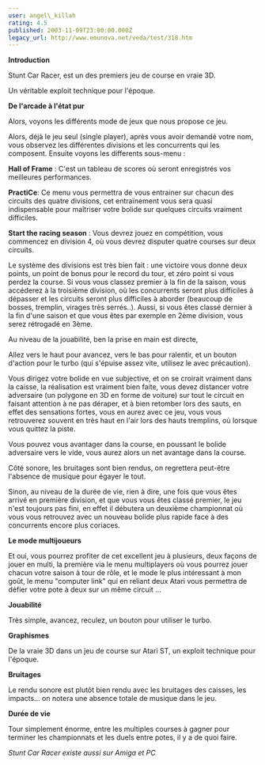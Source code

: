 ```yaml
---
user: angel\_killah
rating: 4.5
published: 2003-11-09T23:00:00.000Z
legacy_url: http://www.emunova.net/veda/test/318.htm
---
```

**Introduction**  

  

Stunt Car Racer, est un des premiers jeu de course en vraie 3D.  

Un véritable exploit technique pour l'époque.  

  

**De l'arcade à l'état pur**  

  

Alors, voyons les différents mode de jeux que nous propose ce jeu.  

Alors, déjà le jeu seul (single player), après vous avoir demandé votre nom, vous observez les différentes divisions et les concurrents qui les composent. Ensuite voyons les differents sous-menu :  

  

**Hall of Frame** : C'est un tableau de scores où seront enregistrés vos meilleures performances.  

  

**PractiCe**: Ce menu vous permettra de vous entrainer sur chacun des circuits des quatre divisions, cet entraïnement vous sera quasi indispensable pour maîtriser votre bolide sur quelques circuits vraiment difficiles.  

  

**Start the racing season** : Vous devrez jouez en compétition, vous commencez en division 4, où vous devrez disputer quatre courses sur deux circuits.  

Le système des divisions est très bien fait : une victoire vous donne deux points, un point de bonus pour le record du tour, et zéro point si vous perdez la course. Si vous vous classez premier à la fin de la saison, vous accéderez à la troisième division, où les concurrents seront plus difficiles à dépasser et les circuits seront plus difficiles à aborder (beaucoup de bosses, tremplin, virages très serrés..). Aussi, si vous êtes classé dernier à la fin d'une saison et que vous êtes par exemple en 2ème division, vous serez rétrogadé en 3ème.  

  

Au niveau de la jouabilité, ben la prise en main est directe,   

Allez vers le haut pour avancez, vers le bas pour ralentir, et un bouton d'action pour le turbo (qui s'épuise assez vite, utilisez le avec précaution).  

  

Vous dirigez votre bolide en vue subjective, et on se croirait vraiment dans la caisse, la réalisation est vraiment bien faite, vous devez distancer votre adversaire (un polygone en 3D en forme de voiture) sur tout le circuit en faisant attention à ne pas déraper, et à bien retomber lors des sauts, en effet des sensations fortes, vous en aurez avec ce jeu, vous vous retrouverez souvent en très haut en l'air lors des hauts tremplins, où lorsque vous quittez la piste.  

Vous pouvez vous avantager dans la course, en poussant le bolide adversaire vers le vide, vous aurez alors un net avantage dans la course.  

  

Côté sonore, les bruitages sont bien rendus, on regrettera peut-être l'absence de musique pour égayer le tout.  

  

Sinon, au niveau de la durée de vie, rien à dire, une fois que vous êtes arrivé en première division, et que vous vous êtes classé premier, le jeu n'est toujours pas fini, en effet il débutera un deuxième championnat où vous vous retrouvez avec un nouveau bolide plus rapide face à des concurrents encore plus coriaces.  

  

**Le mode multijoueurs**  

  

Et oui, vous pourrez profiter de cet excellent jeu à plusieurs, deux façons de jouer en multi, la première via le menu multiplayers où vous pourrez jouer chacun votre saison à tour de rôle, et le mode le plus intéressant à mon goût, le menu "computer link" qui en reliant deux Atari vous permettra de défier votre pote à deux sur un même circuit ...  

  

**Jouabilité**  

Très simple, avancez, reculez, un bouton pour utiliser le turbo.  

**Graphismes**  

De la vraie 3D dans un jeu de course sur Atari ST, un exploit technique pour l'époque.  

**Bruitages**  

Le rendu sonore est plutôt bien rendu avec les bruitages des caisses, les impacts... on notera une absence totale de musique dans le jeu.  

**Durée de vie**  

Tour simplement énorme, entre les multiples courses à gagner pour terminer les championnats et les duels entre potes, il y a de quoi faire.  

  

_Stunt Car Racer existe aussi sur Amiga et PC_